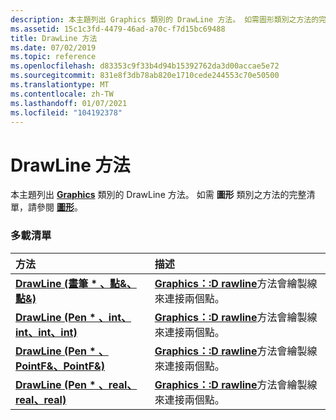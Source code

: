 ```yaml
---
description: 本主題列出 Graphics 類別的 DrawLine 方法。 如需圖形類別之方法的完整清單，請參閱圖形。
ms.assetid: 15c1c3fd-4479-46ad-a70c-f7d15bc69488
title: DrawLine 方法
ms.date: 07/02/2019
ms.topic: reference
ms.openlocfilehash: d83353c9f33b4d94b15392762da3d00accae5e72
ms.sourcegitcommit: 831e8f3db78ab820e1710cede244553c70e50500
ms.translationtype: MT
ms.contentlocale: zh-TW
ms.lasthandoff: 01/07/2021
ms.locfileid: "104192378"
---
```

# <a name="graphicsdrawline-methods"></a>DrawLine 方法

本主題列出 [**Graphics**](/windows/win32/api/gdiplusgraphics/nl-gdiplusgraphics-graphics) 類別的 DrawLine 方法。 如需 **圖形** 類別之方法的完整清單，請參閱 [**圖形**](/windows/win32/api/gdiplusgraphics/nl-gdiplusgraphics-graphics)。

### <a name="overload-list"></a>多載清單



| 方法                                                                                                                   | 描述                                                                                                                                                          |
|:-------------------------------------------------------------------------------------------------------------------------|:---------------------------------------------------------------------------------------------------------------------------------------------------------------------|
| [**DrawLine (畫筆 \* 、點&、點&)**](/windows/win32/api/gdiplusgraphics/nf-gdiplusgraphics-graphics-drawline(inconstpen_inconstpoint__inconstpoint_))                   | [**Graphics：:D rawline**](/windows/win32/api/gdiplusgraphics/nf-gdiplusgraphics-graphics-drawline(inconstpen_inconstpoint__inconstpoint_))方法會繪製線來連接兩個點。<br/>             |
| [**DrawLine (Pen \* 、int、int、int、int)**](/windows/win32/api/gdiplusgraphics/nf-gdiplusgraphics-graphics-drawline(inconstpen_inint_inint_inint_inint))         | [**Graphics：:D rawline**](/windows/win32/api/gdiplusgraphics/nf-gdiplusgraphics-graphics-drawline(inconstpen_inint_inint_inint_inint))方法會繪製線來連接兩個點。<br/>     |
| [**DrawLine (Pen \* 、PointF&、PointF&)**](/windows/win32/api/gdiplusgraphics/nf-gdiplusgraphics-graphics-drawline(inconstpen_inconstpointf__inconstpointf_))               | [**Graphics：:D rawline**](/windows/win32/api/gdiplusgraphics/nf-gdiplusgraphics-graphics-drawline(inconstpen_inconstpointf__inconstpointf_))方法會繪製線來連接兩個點。<br/>           |
| [**DrawLine (Pen \* 、real、real、real)**](/previous-versions//ms536024(v=vs.85)) | [**Graphics：:D rawline**](/previous-versions//ms536024(v=vs.85))方法會繪製線來連接兩個點。<br/> |



 

 
